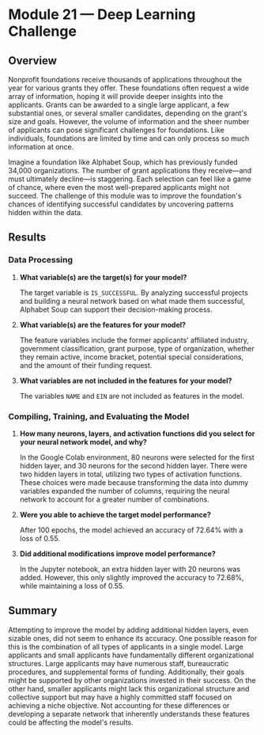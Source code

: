 # Module 21 — Deep Learning Challenge

## Overview

Nonprofit foundations receive thousands of applications throughout the year for various grants they offer. These foundations often request a wide array of information, hoping it will provide deeper insights into the applicants. Grants can be awarded to a single large applicant, a few substantial ones, or several smaller candidates, depending on the grant's size and goals. However, the volume of information and the sheer number of applicants can pose significant challenges for foundations. Like individuals, foundations are limited by time and can only process so much information at once.

Imagine a foundation like Alphabet Soup, which has previously funded 34,000 organizations. The number of grant applications they receive—and must ultimately decline—is staggering. Each selection can feel like a game of chance, where even the most well-prepared applicants might not succeed. The challenge of this module was to improve the foundation's chances of identifying successful candidates by uncovering patterns hidden within the data.

## Results

### Data Processing

1. **What variable(s) are the target(s) for your model?**

   The target variable is `IS_SUCCESSFUL`. By analyzing successful projects and building a neural network based on what made them successful, Alphabet Soup can support their decision-making process.

2. **What variable(s) are the features for your model?**

   The feature variables include the former applicants’ affiliated industry, government classification, grant purpose, type of organization, whether they remain active, income bracket, potential special considerations, and the amount of their funding request.

3. **What variables are not included in the features for your model?**

   The variables `NAME` and `EIN` are not included as features in the model.

### Compiling, Training, and Evaluating the Model

1. **How many neurons, layers, and activation functions did you select for your neural network model, and why?**

   In the Google Colab environment, 80 neurons were selected for the first hidden layer, and 30 neurons for the second hidden layer. There were two hidden layers in total, utilizing two types of activation functions. These choices were made because transforming the data into dummy variables expanded the number of columns, requiring the neural network to account for a greater number of combinations.

2. **Were you able to achieve the target model performance?**

   After 100 epochs, the model achieved an accuracy of 72.64% with a loss of 0.55.

3. **Did additional modifications improve model performance?**

   In the Jupyter notebook, an extra hidden layer with 20 neurons was added. However, this only slightly improved the accuracy to 72.68%, while maintaining a loss of 0.55.

## Summary

Attempting to improve the model by adding additional hidden layers, even sizable ones, did not seem to enhance its accuracy. One possible reason for this is the combination of all types of applicants in a single model. Large applicants and small applicants have fundamentally different organizational structures. Large applicants may have numerous staff, bureaucratic procedures, and supplemental forms of funding. Additionally, their goals might be supported by other organizations invested in their success. On the other hand, smaller applicants might lack this organizational structure and collective support but may have a highly committed staff focused on achieving a niche objective. Not accounting for these differences or developing a separate network that inherently understands these features could be affecting the model's results.
